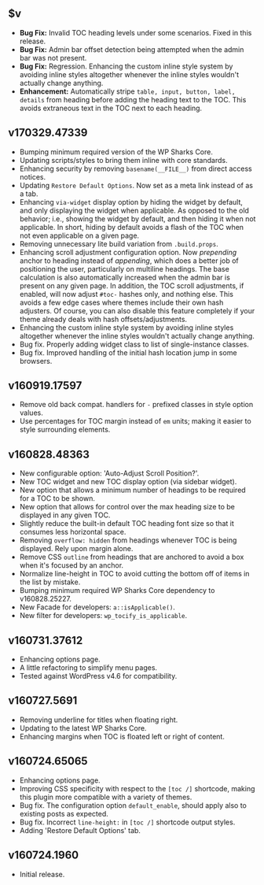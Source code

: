 ## $v

- **Bug Fix:** Invalid TOC heading levels under some scenarios. Fixed in this release.
- **Bug Fix:** Admin bar offset detection being attempted when the admin bar was not present.
- **Bug Fix:** Regression. Enhancing the custom inline style system by avoiding inline styles altogether whenever the inline styles wouldn't actually change anything.
- **Enhancement:** Automatically stripe `table, input, button, label, details` from heading before adding the heading text to the TOC. This avoids extraneous text in the TOC next to each heading.

## v170329.47339

- Bumping minimum required version of the WP Sharks Core.
- Updating scripts/styles to bring them inline with core standards.
- Enhancing security by removing `basename(__FILE__)` from direct access notices.
- Updating `Restore Default Options`. Now set as a meta link instead of as a tab.
- Enhancing `via-widget` display option by hiding the widget by default, and only displaying the widget when applicable. As opposed to the old behavior; i.e., showing the widget by default, and then hiding it when not applicable. In short, hiding by default avoids a flash of the TOC when not even applicable on a given page.
- Removing unnecessary lite build variation from `.build.props`.
- Enhancing scroll adjustment configuration option. Now _prepending_ anchor to heading instead of _appending_, which does a better job of positioning the user, particularly on multiline headings. The base calculation is also automatically increased when the admin bar is present on any given page. In addition, the TOC scroll adjustments, if enabled, will now adjust `#toc-` hashes only, and nothing else. This avoids a few edge cases where themes include their own hash adjusters. Of course, you can also disable this feature completely if your theme already deals with hash offsets/adjustments.
- Enhancing the custom inline style system by avoiding inline styles altogether whenever the inline styles wouldn't actually change anything.
- Bug fix. Properly adding widget class to list of single-instance classes.
- Bug fix. Improved handling of the initial hash location jump in some browsers.

## v160919.17597

- Remove old back compat. handlers for `-` prefixed classes in style option values.
- Use percentages for TOC margin instead of `em` units; making it easier to style surrounding elements.

## v160828.48363

- New configurable option: 'Auto-Adjust Scroll Position?'.
- New TOC widget and new TOC display option (via sidebar widget).
- New option that allows a minimum number of headings to be required for a TOC to be shown.
- New option that allows for control over the max heading size to be displayed in any given TOC.
- Slightly reduce the built-in default TOC heading font size so that it consumes less horizontal space.
- Removing `overflow: hidden` from headings whenever TOC is being displayed. Rely upon margin alone.
- Remove CSS `outline` from headings that are anchored to avoid a box when it's focused by an anchor.
- Normalize line-height in TOC to avoid cutting the bottom off of items in the list by mistake.
- Bumping minimum required WP Sharks Core dependency to v160828.25227.
- New Facade for developers: `a::isApplicable()`.
- New filter for developers: `wp_tocify_is_applicable`.

## v160731.37612

- Enhancing options page.
- A little refactoring to simplify menu pages.
- Tested against WordPress v4.6 for compatibility.

## v160727.5691

- Removing underline for titles when floating right.
- Updating to the latest WP Sharks Core.
- Enhancing margins when TOC is floated left or right of content.

## v160724.65065

- Enhancing options page.
- Improving CSS specificity with respect to the `[toc /]` shortcode, making this plugin more compatible with a variety of themes.
- Bug fix. The configuration option `default_enable`, should apply also to existing posts as expected.
- Bug fix. Incorrect `line-height:` in `[toc /]` shortcode output styles.
- Adding 'Restore Default Options' tab.

## v160724.1960

- Initial release.
